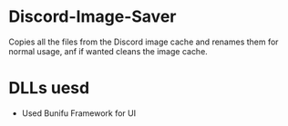 # Discord-Image-Saver
Copies all the files from the Discord image cache and renames them for normal usage, anf if wanted cleans the image cache.

# DLLs uesd

- Used Bunifu Framework for UI
